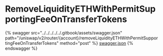 # RemoveLiquidityETHWithPermitSupportingFeeOnTransferTokens

{% swagger src="../../../../../.gitbook/assets/swagger.json" path="/uniswap/v2/router/{account}/removeLiquidityETHWithPermitSupportingFeeOnTransferTokens" method="post" %}
[swagger.json](../../../../../.gitbook/assets/swagger.json)
{% endswagger %}
